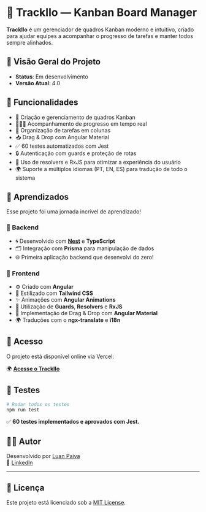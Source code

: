 # 🧩 Trackllo — Kanban Board Manager

**Trackllo** é um gerenciador de quadros Kanban moderno e intuitivo, criado para ajudar equipes a acompanhar o progresso de tarefas e manter todos sempre alinhados.

## 🤖 Visão Geral do Projeto

- **Status**: Em desenvolvimento
- **Versão Atual**: 4.0

## 🚀 Funcionalidades

- 📌 Criação e gerenciamento de quadros Kanban
- 🧑‍🤝‍🧑 Acompanhamento de progresso em tempo real
- 📂 Organização de tarefas em colunas
- 📥 Drag & Drop com Angular Material
- ✅ 60 testes automatizados com Jest
- 🔒 Autenticação com guards e proteção de rotas
- 📡 Uso de resolvers e RxJS para otimizar a experiência do usuário
- 🌍 Suporte a múltiplos idiomas (PT, EN, ES) para tradução de todo o sistema

## 🧠 Aprendizados

Esse projeto foi uma jornada incrível de aprendizado!

### 🔧 Backend

- 🌀 Desenvolvido com [**Nest**](https://nestjs.com/) e **TypeScript**
- 🗂️ Integração com **Prisma** para manipulação de dados
- 🌐 Primeira aplicação backend que desenvolvi do zero!

### 🎨 Frontend

- ⚙️ Criado com **Angular**
- 💨 Estilizado com **Tailwind CSS**
- ✨ Animações com **Angular Animations**
- 🎯 Utilização de **Guards**, **Resolvers** e **RxJS**
- 🧲 Implementação de Drag & Drop com **Angular Material**
- 🌍 Traduções com o **ngx-translate** e **i18n**

## 🔗 Acesso

O projeto está disponível online via Vercel:

🌍 [**Acesse o Trackllo**](https://trackllo.vercel.app)

## 🧪 Testes

```bash
# Rodar todos os testes
npm run test
```

✅ **60 testes implementados e aprovados com Jest.**

## 👨‍💻 Autor

Desenvolvido por [Luan Paiva](mailto:devLuanpaiva@gmail.com)  
📎 [LinkedIn](https://www.linkedin.com/in/devluanpaiva/)

<hr/>

## 📄 Licença

Este projeto está licenciado sob a [MIT License](LICENSE).
